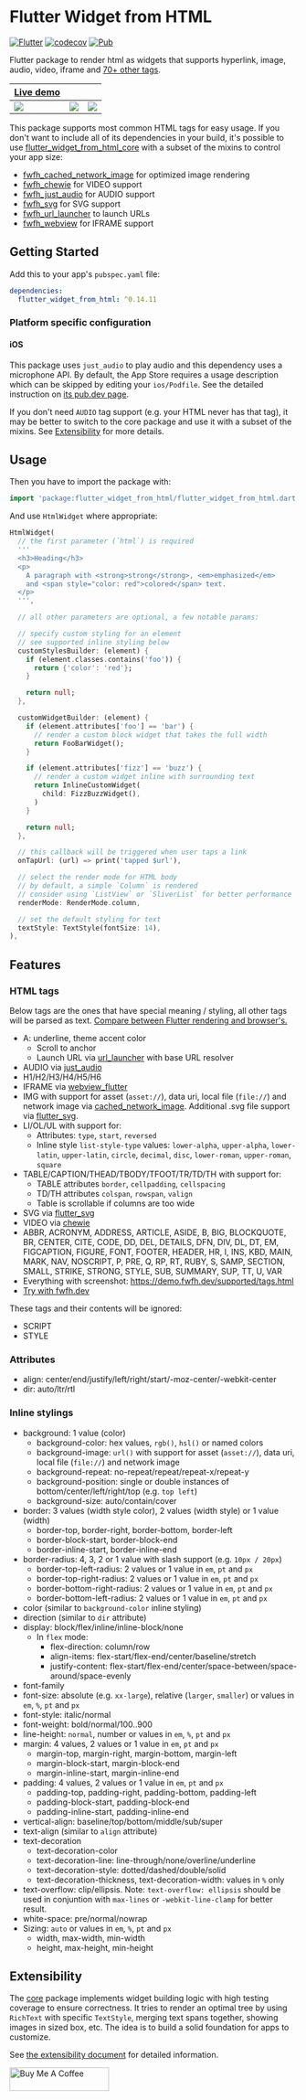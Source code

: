 # Flutter Widget from HTML

[![Flutter](https://github.com/Fares-ayman-farouk/flutter_widget_from_html/actions/workflows/flutter.yml/badge.svg)](https://github.com/Fares-ayman-farouk/flutter_widget_from_html/actions/workflows/flutter.yml)
[![codecov](https://codecov.io/gh/daohoangson/flutter_widget_from_html/branch/master/graph/badge.svg)](https://codecov.io/gh/daohoangson/flutter_widget_from_html)
[![Pub](https://img.shields.io/pub/v/flutter_widget_from_html.svg)](https://pub.dev/packages/flutter_widget_from_html)

Flutter package to render html as widgets that supports hyperlink, image, audio, video, iframe
and [70+ other tags](https://demo.fwfh.dev/supported/tags.html).

| [Live demo](https://demo.fwfh.dev/#/helloworld)                                                                                     |                                                                                                                                     |                                                                                                                                     |
| ----------------------------------------------------------------------------------------------------------------------------------- | ----------------------------------------------------------------------------------------------------------------------------------- | ----------------------------------------------------------------------------------------------------------------------------------- |
| ![](https://raw.githubusercontent.com/daohoangson/flutter_widget_from_html/0001010/packages/enhanced/example/HelloWorldScreen1.gif) | ![](https://raw.githubusercontent.com/daohoangson/flutter_widget_from_html/0001010/packages/enhanced/example/HelloWorldScreen2.gif) | ![](https://raw.githubusercontent.com/daohoangson/flutter_widget_from_html/0001010/packages/enhanced/example/HelloWorldScreen3.gif) |

This package supports most common HTML tags for easy usage.
If you don't want to include all of its dependencies in your build, it's possible to use [flutter_widget_from_html_core](https://pub.dev/packages/flutter_widget_from_html_core) with a subset of the mixins to control your app size:

- [fwfh_cached_network_image](https://pub.dev/packages/fwfh_cached_network_image) for optimized image rendering
- [fwfh_chewie](https://pub.dev/packages/fwfh_chewie) for VIDEO support
- [fwfh_just_audio](https://pub.dev/packages/fwfh_just_audio) for AUDIO support
- [fwfh_svg](https://pub.dev/packages/fwfh_svg) for SVG support
- [fwfh_url_launcher](https://pub.dev/packages/fwfh_url_launcher) to launch URLs
- [fwfh_webview](https://pub.dev/packages/fwfh_webview) for IFRAME support

## Getting Started

Add this to your app's `pubspec.yaml` file:

```yaml
dependencies:
  flutter_widget_from_html: ^0.14.11
```

### Platform specific configuration

#### iOS

This package uses `just_audio` to play audio and this dependency uses a microphone API.
By default, the App Store requires a usage description which can be skipped by editing your `ios/Podfile`.
See the detailed instruction on [its pub.dev page](https://pub.dev/packages/just_audio#ios).

If you don't need `AUDIO` tag support (e.g. your HTML never has that tag), it may be better to switch to
the core package and use it with a subset of the mixins. See [Extensibility](https://pub.dev/packages/flutter_widget_from_html_core#extensibility) for more details.

## Usage

Then you have to import the package with:

```dart
import 'package:flutter_widget_from_html/flutter_widget_from_html.dart';
```

And use `HtmlWidget` where appropriate:

```dart
HtmlWidget(
  // the first parameter (`html`) is required
  '''
  <h3>Heading</h3>
  <p>
    A paragraph with <strong>strong</strong>, <em>emphasized</em>
    and <span style="color: red">colored</span> text.
  </p>
  ''',

  // all other parameters are optional, a few notable params:

  // specify custom styling for an element
  // see supported inline styling below
  customStylesBuilder: (element) {
    if (element.classes.contains('foo')) {
      return {'color': 'red'};
    }

    return null;
  },

  customWidgetBuilder: (element) {
    if (element.attributes['foo'] == 'bar') {
      // render a custom block widget that takes the full width
      return FooBarWidget();
    }

    if (element.attributes['fizz'] == 'buzz') {
      // render a custom widget inline with surrounding text
      return InlineCustomWidget(
        child: FizzBuzzWidget(),
      )
    }

    return null;
  },

  // this callback will be triggered when user taps a link
  onTapUrl: (url) => print('tapped $url'),

  // select the render mode for HTML body
  // by default, a simple `Column` is rendered
  // consider using `ListView` or `SliverList` for better performance
  renderMode: RenderMode.column,

  // set the default styling for text
  textStyle: TextStyle(fontSize: 14),
),
```

## Features

### HTML tags

Below tags are the ones that have special meaning / styling, all other tags will be parsed as text.
[Compare between Flutter rendering and browser's.](https://demo.fwfh.dev/supported/tags.html)

- A: underline, theme accent color
  - Scroll to anchor
  - Launch URL via [url_launcher](https://pub.dev/packages/url_launcher) with base URL resolver
- AUDIO via [just_audio](https://pub.dev/packages/just_audio)
- H1/H2/H3/H4/H5/H6
- IFRAME via [webview_flutter](https://pub.dev/packages/webview_flutter)
- IMG with support for asset (`asset://`), data uri, local file (`file://`) and network image via [cached_network_image](https://pub.dev/packages/cached_network_image). Additional .svg file support via [flutter_svg](https://pub.dev/packages/flutter_svg).
- LI/OL/UL with support for:
  - Attributes: `type`, `start`, `reversed`
  - Inline style `list-style-type` values: `lower-alpha`, `upper-alpha`, `lower-latin`, `upper-latin`, `circle`, `decimal`, `disc`, `lower-roman`, `upper-roman`, `square`
- TABLE/CAPTION/THEAD/TBODY/TFOOT/TR/TD/TH with support for:
  - TABLE attributes `border`, `cellpadding`, `cellspacing`
  - TD/TH attributes `colspan`, `rowspan`, `valign`
  - Table is scrollable if columns are too wide
- SVG via [flutter_svg](https://pub.dev/packages/flutter_svg)
- VIDEO via [chewie](https://pub.dev/packages/chewie)
- ABBR, ACRONYM, ADDRESS, ARTICLE, ASIDE, B, BIG, BLOCKQUOTE, BR, CENTER, CITE, CODE,
  DD, DEL, DETAILS, DFN, DIV, DL, DT, EM, FIGCAPTION, FIGURE, FONT, FOOTER, HEADER, HR, I, INS,
  KBD, MAIN, MARK, NAV, NOSCRIPT, P, PRE, Q, RP, RT, RUBY, S, SAMP, SECTION, SMALL,
  STRIKE, STRONG, STYLE, SUB, SUMMARY, SUP, TT, U, VAR
- Everything with screenshot: https://demo.fwfh.dev/supported/tags.html
- [Try with fwfh.dev](https://try.fwfh.dev)

These tags and their contents will be ignored:

- SCRIPT
- STYLE

### Attributes

- align: center/end/justify/left/right/start/-moz-center/-webkit-center
- dir: auto/ltr/rtl

### Inline stylings

- background: 1 value (color)
  - background-color: hex values, `rgb()`, `hsl()` or named colors
  - background-image: `url()` with support for asset (`asset://`), data uri, local file (`file://`) and network image
  - background-repeat: no-repeat/repeat/repeat-x/repeat-y
  - background-position: single or double instances of bottom/center/left/right/top (e.g. `top left`)
  - background-size: auto/contain/cover
- border: 3 values (width style color), 2 values (width style) or 1 value (width)
  - border-top, border-right, border-bottom, border-left
  - border-block-start, border-block-end
  - border-inline-start, border-inline-end
- border-radius: 4, 3, 2 or 1 value with slash support (e.g. `10px / 20px`)
  - border-top-left-radius: 2 values or 1 value in `em`, `pt` and `px`
  - border-top-right-radius: 2 values or 1 value in `em`, `pt` and `px`
  - border-bottom-right-radius: 2 values or 1 value in `em`, `pt` and `px`
  - border-bottom-left-radius: 2 values or 1 value in `em`, `pt` and `px`
- color (similar to `background-color` inline styling)
- direction (similar to `dir` attribute)
- display: block/flex/inline/inline-block/none
  - In `flex` mode:
    - flex-direction: column/row
    - align-items: flex-start/flex-end/center/baseline/stretch
    - justify-content: flex-start/flex-end/center/space-between/space-around/space-evenly
- font-family
- font-size: absolute (e.g. `xx-large`), relative (`larger`, `smaller`) or values in `em`, `%`, `pt` and `px`
- font-style: italic/normal
- font-weight: bold/normal/100..900
- line-height: `normal`, number or values in `em`, `%`, `pt` and `px`
- margin: 4 values, 2 values or 1 value in `em`, `pt` and `px`
  - margin-top, margin-right, margin-bottom, margin-left
  - margin-block-start, margin-block-end
  - margin-inline-start, margin-inline-end
- padding: 4 values, 2 values or 1 value in `em`, `pt` and `px`
  - padding-top, padding-right, padding-bottom, padding-left
  - padding-block-start, padding-block-end
  - padding-inline-start, padding-inline-end
- vertical-align: baseline/top/bottom/middle/sub/super
- text-align (similar to `align` attribute)
- text-decoration
  - text-decoration-color
  - text-decoration-line: line-through/none/overline/underline
  - text-decoration-style: dotted/dashed/double/solid
  - text-decoration-thickness, text-decoration-width: values in `%` only
- text-overflow: clip/ellipsis. Note: `text-overflow: ellipsis` should be used in conjuntion with `max-lines` or `-webkit-line-clamp` for better result.
- white-space: pre/normal/nowrap
- Sizing: `auto` or values in `em`, `%`, `pt` and `px`
  - width, max-width, min-width
  - height, max-height, min-height

## Extensibility

The [core](https://pub.dev/packages/flutter_widget_from_html_core) package implements widget building logic with high testing coverage to ensure correctness. It tries to render an optimal tree by using `RichText` with specific `TextStyle`, merging text spans together, showing images in sized box, etc. The idea is to build a solid foundation for apps to customize.

See [the extensibility document](https://github.com/Fares-ayman-farouk/flutter_widget_from_html/blob/v0.14.2/docs/extensibility.md) for detailed information.

<a href="https://www.buymeacoffee.com/daohoangson" target="_blank"><img src="https://cdn.buymeacoffee.com/buttons/default-orange.png" alt="Buy Me A Coffee" height="41" width="174"></a>
